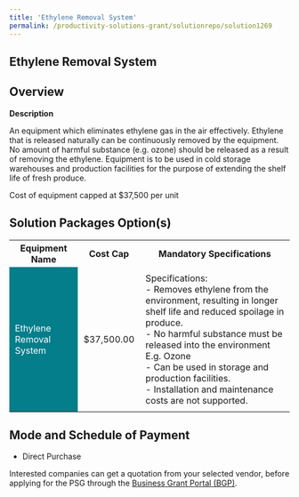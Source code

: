 ```yaml
---
title: 'Ethylene Removal System'
permalink: /productivity-solutions-grant/solutionrepo/solution1269
---
```


## Ethylene Removal System

## Overview

**Description**

An equipment which eliminates ethylene gas in the air effectively. Ethylene that is released naturally can be continuously removed by the equipment. No amount of harmful substance (e.g. ozone) should be released as a result of removing the ethylene. Equipment is to be used in cold storage warehouses and production facilities for the purpose of extending the shelf life of fresh produce.

Cost of equipment capped at $37,500 per unit

## Solution Packages Option(s)

<table>
<tr>
<th><b>Equipment Name</b></th>
<th><b>Cost Cap</b></th>
<th><b>Mandatory Specifications</b></th>
</tr>
<tr>
<td style='padding: 10px; background-color: #037E8A; color: #FFFFFF;'>Ethylene Removal System</td>
<td style='padding: 10px;'>$37,500.00</td>
<td style='padding: 10px;'>Specifications:<br>- Removes ethylene from the environment, resulting in longer shelf life and reduced spoilage in produce.<br>- No harmful substance must be released into the environment E.g. Ozone<br>- Can be used in storage and production facilities.<br>- Installation and maintenance costs are not supported.</td>
</tr>
</table>

## Mode and Schedule of Payment

 - Direct Purchase

Interested companies can get a quotation from your selected vendor, before applying for the PSG through the <a href='https://www.businessgrants.gov.sg/' target='_blank' rel='noopener'>Business Grant Portal (BGP)</a>.

<script src="/jquery/resize-tables.js"></script>
